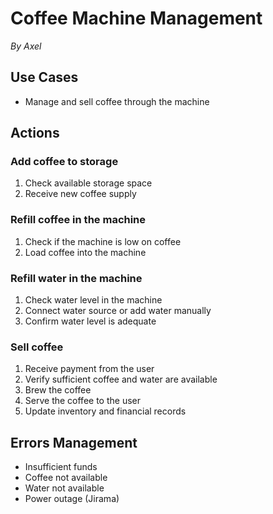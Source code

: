 # Coffee Machine Management
*By Axel*

## Use Cases
- Manage and sell coffee through the machine

## Actions
### Add coffee to storage
1. Check available storage space  
2. Receive new coffee supply

### Refill coffee in the machine
1. Check if the machine is low on coffee  
2. Load coffee into the machine

### Refill water in the machine
1. Check water level in the machine  
2. Connect water source or add water manually  
3. Confirm water level is adequate

### Sell coffee
1. Receive payment from the user  
2. Verify sufficient coffee and water are available  
3. Brew the coffee  
4. Serve the coffee to the user  
5. Update inventory and financial records

## Errors Management
- Insufficient funds
- Coffee not available
- Water not available
- Power outage (Jirama)
